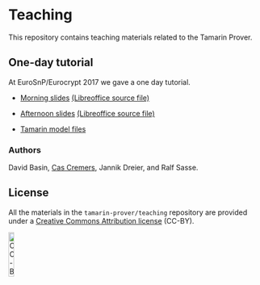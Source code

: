 # Teaching

This repository contains teaching materials related to the Tamarin Prover.

## One-day tutorial

At EuroSnP/Eurocrypt 2017 we gave a one day tutorial.

  * [Morning slides](Tamarin-Tutorial-morning.pdf)
    [(Libreoffice source file)](Tamarin-Tutorial-morning.odp) 

  * [Afternoon slides](Tamarin-Tutorial-afternoon.pdf)
    [(Libreoffice source file)](Tamarin-Tutorial-afternoon.odp) 
    
  * [Tamarin model files](tutorial-models)

### Authors

David Basin, [Cas Cremers](https://www.cs.ox.ac.uk/people/cas.cremers/intro.html), Jannik Dreier, and Ralf Sasse.

## License

All the materials in the `tamarin-prover/teaching` repository are provided under a [Creative Commons Attribution license](https://creativecommons.org/licenses/by/4.0/) (CC-BY).

[<img src="http://mirrors.creativecommons.org/presskit/buttons/88x31/svg/by.svg" alt="CC-BY" width="15%">](https://creativecommons.org/licenses/by/4.0/)
